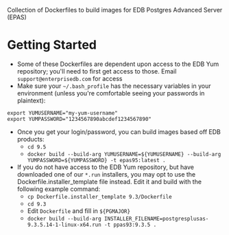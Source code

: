 Collection of Dockerfiles to build images for EDB Postgres Advanced Server (EPAS)

# Getting Started
* Some of these Dockerfiles are dependent upon access to the EDB Yum repository; you'll need to first get access to those.  Email `support@enterprisedb.com` for access
* Make sure your `~/.bash_profile` has the necessary variables in your environment (unless you're comfortable seeing your passwords in plaintext):
```
export YUMUSERNAME="my-yum-username"
export YUMPASSWORD="1234567890abcdef1234567890"
```
* Once you get your login/password, you can build images based off EDB products:
  * `cd 9.5`
  * `docker build --build-arg YUMUSERNAME=${YUMUSERNAME} --build-arg YUMPASSWORD=${YUMPASSWORD} -t epas95:latest .`
* If you do not have access to the EDB Yum repository, but have downloaded one of our `*.run` installers, you may opt to use the Dockerfile.installer_template file instead.  Edit it and build with the following example command:
  * `cp Dockerfile.installer_template 9.3/Dockerfile`
  * `cd 9.3`
  * Edit `Dockerfile` and fill in `${PGMAJOR}`
  * `docker build --build-arg INSTALLER_FILENAME=postgresplusas-9.3.5.14-1-linux-x64.run -t ppas93:9.3.5 .`
